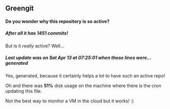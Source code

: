 ## Greengit

#### Do you wonder why this repository is so active?

##### After all it has 1451 commits!

But is it *really* active? Well...

##### Last update was on Sat Apr 13 at 07:25:01 when those lines were... generated

Yes, generated, because it certainly helps a lot to have such an active repo!

Oh and there was **51%** disk usage on the machine
where there is the cron updating this file.

Not the best way to monitor a VM in the cloud but it works! :)
